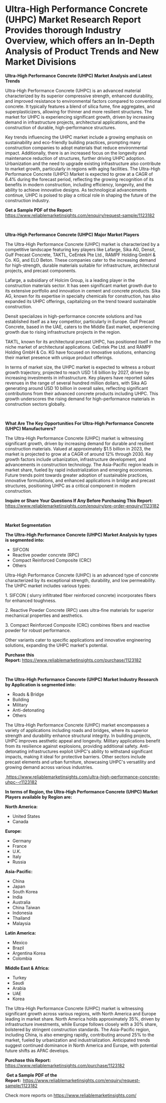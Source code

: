 <p><h1>Ultra-High Performance Concrete (UHPC) Market Research Report Provides thorough Industry Overview, which offers an In-Depth Analysis of Product Trends and New Market Divisions</h1></p><p><strong>Ultra-High Performance Concrete (UHPC) Market Analysis and Latest Trends</strong></p>
<p><p>Ultra-High Performance Concrete (UHPC) is an advanced material characterized by its superior compressive strength, enhanced durability, and improved resistance to environmental factors compared to conventional concrete. It typically features a blend of silica fume, fine aggregates, and superplasticizers, allowing for thinner and more resilient structures. The market for UHPC is experiencing significant growth, driven by increasing demand in infrastructure projects, architectural applications, and the construction of durable, high-performance structures.</p><p>Key trends influencing the UHPC market include a growing emphasis on sustainability and eco-friendly building practices, prompting many construction companies to adopt materials that reduce environmental impact. Additionally, there is an increased focus on the longevity and maintenance reduction of structures, further driving UHPC adoption. Urbanization and the need to upgrade existing infrastructure also contribute to market growth, particularly in regions with aging facilities. The Ultra-High Performance Concrete (UHPC) Market is expected to grow at a CAGR of 6.4% during the forecast period, reflecting the growing recognition of its benefits in modern construction, including efficiency, longevity, and the ability to achieve innovative designs. As technological advancements continue, UHPC is poised to play a critical role in shaping the future of the construction industry.</p></p>
<p><strong>Get a Sample PDF of the Report:&nbsp;</strong> <a href="https://www.reliablemarketinsights.com/enquiry/request-sample/1123182?utm_campaign=3560&utm_medium=2&utm_source=Github&utm_content=ia&utm_term=04042025&utm_id=ultra-high-performance-concrete-uhpc">https://www.reliablemarketinsights.com/enquiry/request-sample/1123182</a></p>
<p>&nbsp;</p>
<p><strong>Ultra-High Performance Concrete (UHPC) Major Market Players</strong></p>
<p><p>The Ultra-High Performance Concrete (UHPC) market is characterized by a competitive landscape featuring key players like Lafarge, Sika AG, Densit, Gulf Precast Concrete, TAKTL, CeEntek Pte Ltd., RAMPF Holding GmbH & Co. KG, and ELO Beton. These companies cater to the increasing demand for high-strength, durable materials suitable for infrastructure, architectural projects, and precast components.</p><p>Lafarge, a subsidiary of Holcim Group, is a leading player in the construction materials sector. It has seen significant market growth due to its extensive portfolio and innovation in cement and concrete products. Sika AG, known for its expertise in specialty chemicals for construction, has also expanded its UHPC offerings, capitalizing on the trend toward sustainable construction.</p><p>Densit specializes in high-performance concrete solutions and has established itself as a key competitor, particularly in Europe. Gulf Precast Concrete, based in the UAE, caters to the Middle East market, experiencing growth due to rising infrastructure projects in the region.</p><p>TAKTL, known for its architectural precast UHPC, has positioned itself in the niche market of architectural applications. CeEntek Pte Ltd. and RAMPF Holding GmbH & Co. KG have focused on innovative solutions, enhancing their market presence with unique product offerings.</p><p>In terms of market size, the UHPC market is expected to witness a robust growth trajectory, projected to reach USD 1.6 billion by 2027, driven by increasing investments in infrastructure. Key players have reported sales revenues in the range of several hundred million dollars, with Sika AG generating around USD 10 billion in overall sales, reflecting significant contributions from their advanced concrete products including UHPC. This growth underscores the rising demand for high-performance materials in construction sectors globally.</p></p>
<p>&nbsp;</p>
<p><strong>What Are The Key Opportunities For Ultra-High Performance Concrete (UHPC) Manufacturers?</strong></p>
<p><p>The Ultra-High Performance Concrete (UHPC) market is witnessing significant growth, driven by increasing demand for durable and resilient construction materials. Valued at approximately $1.5 billion in 2023, the market is projected to grow at a CAGR of around 12% through 2030. Key growth factors include urbanization, infrastructure development, and advancements in construction technology. The Asia-Pacific region leads in market share, fueled by rapid industrialization and emerging economies. Future trends point towards greater adoption of sustainable practices, innovative formulations, and enhanced applications in bridge and precast structures, positioning UHPC as a critical component in modern construction.</p></p>
<p><strong>Inquire or Share Your Questions If Any Before Purchasing This Report:</strong> <a href="https://www.reliablemarketinsights.com/enquiry/pre-order-enquiry/1123182?utm_campaign=3560&utm_medium=2&utm_source=Github&utm_content=ia&utm_term=04042025&utm_id=ultra-high-performance-concrete-uhpc">https://www.reliablemarketinsights.com/enquiry/pre-order-enquiry/1123182</a></p>
<p>&nbsp;</p>
<p><strong>Market Segmentation</strong></p>
<p><strong>The Ultra-High Performance Concrete (UHPC) Market Analysis by types is segmented into:</strong></p>
<p><ul><li>SIFCON</li><li>Reactive powder concrete (RPC)</li><li>Compact Reinforced Composite (CRC)</li><li>Others</li></ul></p>
<p><p>Ultra-High Performance Concrete (UHPC) is an advanced type of concrete characterized by its exceptional strength, durability, and low permeability. The UHPC market includes various types: </p><p>1. SIFCON ( slurry infiltrated fiber reinforced concrete) incorporates fibers for enhanced toughness.</p><p>2. Reactive Powder Concrete (RPC) uses ultra-fine materials for superior mechanical properties and aesthetics.</p><p>3. Compact Reinforced Composite (CRC) combines fibers and reactive powder for robust performance. </p><p>Other variants cater to specific applications and innovative engineering solutions, expanding the UHPC market's potential.</p></p>
<p><strong>Purchase this Report:&nbsp;</strong><a href="https://www.reliablemarketinsights.com/purchase/1123182?utm_campaign=3560&utm_medium=2&utm_source=Github&utm_content=ia&utm_term=04042025&utm_id=ultra-high-performance-concrete-uhpc">https://www.reliablemarketinsights.com/purchase/1123182</a></p>
<p>&nbsp;</p>
<p><strong>The Ultra-High Performance Concrete (UHPC) Market Industry Research by Application is segmented into:</strong></p>
<p><ul><li>Roads & Bridge</li><li>Building</li><li>Military</li><li>Anti-detonating</li><li>Others</li></ul></p>
<p><p>The Ultra-High Performance Concrete (UHPC) market encompasses a variety of applications including roads and bridges, where its superior strength and durability enhance structural integrity. In building projects, UHPC improves aesthetic appeal and longevity. Military applications benefit from its resilience against explosions, providing additional safety. Anti-detonating infrastructures exploit UHPC's ability to withstand significant impacts, making it ideal for protective barriers. Other sectors include precast elements and urban furniture, showcasing UHPC's versatility and growing demand across various industries.</p></p>
<p><a href="https://www.reliablemarketinsights.com/ultra-high-performance-concrete-uhpc--r1123182?utm_campaign=3560&utm_medium=2&utm_source=Github&utm_content=ia&utm_term=04042025&utm_id=ultra-high-performance-concrete-uhpc">&nbsp;https://www.reliablemarketinsights.com/ultra-high-performance-concrete-uhpc--r1123182</a></p>
<p><strong>In terms of Region, the Ultra-High Performance Concrete (UHPC) Market Players available by Region are:</strong></p>
<p>
    <p> <strong> North America: </strong>
        <ul>
            <li>United States</li>
            <li>Canada</li>
        </ul>
        </p> 
    <p> <strong> Europe: </strong>
        <ul>
            <li>Germany</li>
            <li>France</li>
            <li>U.K.</li>
            <li>Italy</li>
            <li>Russia</li>
        </ul>
        </p> 
    <p> <strong> Asia-Pacific: </strong>
        <ul>
            <li>China</li>
            <li>Japan</li>
            <li>South Korea</li>
            <li>India</li>
            <li>Australia</li>
            <li>China Taiwan</li>
            <li>Indonesia</li>
            <li>Thailand</li>
            <li>Malaysia</li>
        </ul>
        </p> 
    <p> <strong> Latin America: </strong>
        <ul>
            <li>Mexico</li>
            <li>Brazil</li>
            <li>Argentina Korea</li>
            <li>Colombia</li>
        </ul>
        </p> 
    <p> <strong> Middle East & Africa: </strong>
        <ul>
            <li>Turkey</li>
            <li>Saudi</li>
            <li>Arabia</li>
            <li>UAE</li>
            <li>Korea</li>
        </ul>
    </p>
    </p>
<p><p>The Ultra-High Performance Concrete (UHPC) market is witnessing significant growth across various regions, with North America and Europe leading in market share. North America holds approximately 35%, driven by infrastructure investments, while Europe follows closely with a 30% share, bolstered by stringent construction standards. The Asia-Pacific region, including China, is also emerging rapidly, contributing around 25% to the market, fueled by urbanization and industrialization. Anticipated trends suggest continued dominance in North America and Europe, with potential future shifts as APAC develops.</p></p>
<p><strong>Purchase this Report: </strong><a href="https://www.reliablemarketinsights.com/purchase/1123182?utm_campaign=3560&utm_medium=2&utm_source=Github&utm_content=ia&utm_term=04042025&utm_id=ultra-high-performance-concrete-uhpc">https://www.reliablemarketinsights.com/purchase/1123182</a></p>
<p>&nbsp;<strong>Get a Sample PDF of the Report:&nbsp;&nbsp;</strong><a href="https://www.reliablemarketinsights.com/enquiry/request-sample/1123182?utm_campaign=3560&utm_medium=2&utm_source=Github&utm_content=ia&utm_term=04042025&utm_id=ultra-high-performance-concrete-uhpc">https://www.reliablemarketinsights.com/enquiry/request-sample/1123182</a></p>
<p><strong></strong></p>
<p>Check more reports on <a href="https://www.reliablemarketinsights.com/?utm_campaign=3560&utm_medium=2&utm_source=Github&utm_content=ia&utm_term=04042025&utm_id=ultra-high-performance-concrete-uhpc">https://www.reliablemarketinsights.com/</a></p>